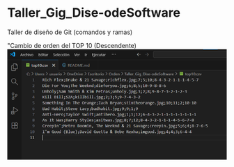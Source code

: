 # Taller_Gig_Dise-odeSoftware
Taller de diseño de Git (comandos y ramas)

"Cambio de orden del TOP 10 (Descendente)
![Prueba de cambio](img/CambioDeOrden.png)